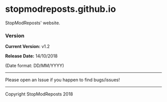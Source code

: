 # stopmodreposts.github.io
StopModReposts' website.



### Version
**Current Version:**   v1.2

**Release Date:**      14/10/2018

(Date format: DD/MM/YYYY)

---

Please open an Issue if you happen to find bugs/issues!

---

Copyright StopModReposts 2018
